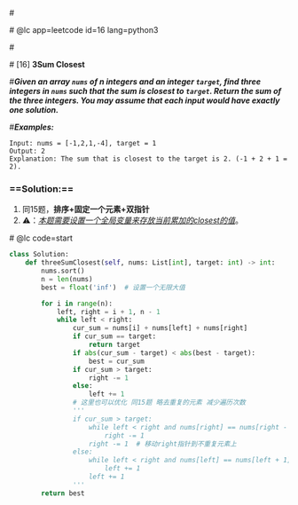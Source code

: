 \#

\# @lc app=leetcode id=16 lang=python3

\#

\# [16] **3Sum Closest**

\#***Given an array `nums` of n integers and an integer `target`, find three integers in `nums` such that the sum is closest to `target`. Return the sum of the three integers. You may assume that each input would have exactly one solution.***

#***Examples:***

```
Input: nums = [-1,2,1,-4], target = 1
Output: 2
Explanation: The sum that is closest to the target is 2. (-1 + 2 + 1 = 2).
```

### ==Solution:==

1. 同15题，**排序+固定一个元素+双指针**
2. ⚠️：<u>*本题需要设置一个全局变量来存放当前累加的closest的值*</u>。

\# @lc code=start

```python
class Solution:
    def threeSumClosest(self, nums: List[int], target: int) -> int:
        nums.sort()
        n = len(nums)
        best = float('inf')  # 设置一个无限大值

        for i in range(n):
            left, right = i + 1, n - 1
            while left < right:
                cur_sum = nums[i] + nums[left] + nums[right]
                if cur_sum == target:
                    return target
                if abs(cur_sum - target) < abs(best - target):
                    best = cur_sum
                if cur_sum > target:
                    right -= 1
                else:
                    left += 1
                # 这里也可以优化 同15题 略去重复的元素 减少遍历次数
                '''
                if cur_sum > target:
                	while left < right and nums[right] == nums[right - 1]:
                		right -= 1
               		right -= 1  # 移动right指针到不重复元素上
                else:
                	while left < right and nums[left] == nums[left + 1]:
                		left += 1
                	left += 1
                '''
        return best
```

